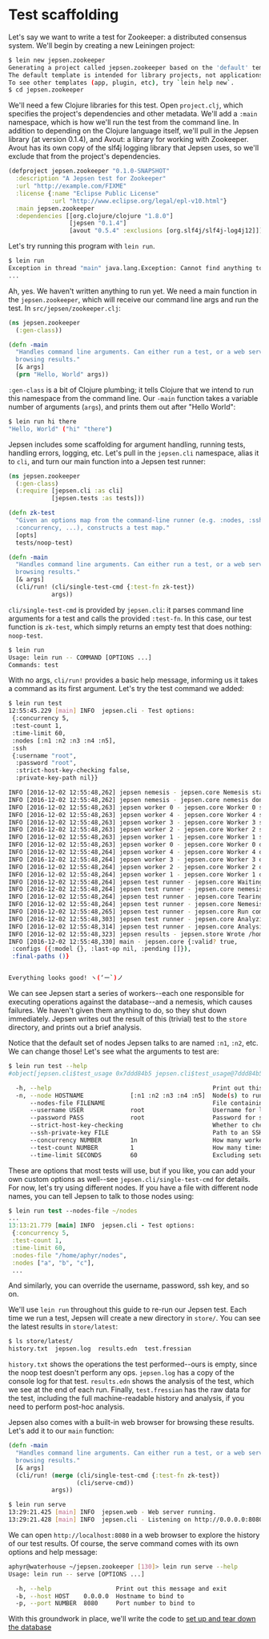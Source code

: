 # Test scaffolding

Let's say we want to write a test for Zookeeper: a distributed consensus
system. We'll begin by creating a new Leiningen project:

```bash
$ lein new jepsen.zookeeper
Generating a project called jepsen.zookeeper based on the 'default' template.
The default template is intended for library projects, not applications.
To see other templates (app, plugin, etc), try `lein help new`.
$ cd jepsen.zookeeper
```

We'll need a few Clojure libraries for this test. Open `project.clj`, which
specifies the project's dependencies and other metadata. We'll add a `:main`
namespace, which is how we'll run the test from the command line. In addition
to depending on the Clojure language itself, we'll pull in the Jepsen library
(at version 0.1.4), and Avout: a library for working with Zookeeper. Avout has
its own copy of the slf4j logging library that Jepsen uses, so we'll exclude
that from the project's dependencies.

```clj
(defproject jepsen.zookeeper "0.1.0-SNAPSHOT"
  :description "A Jepsen test for Zookeeper"
  :url "http://example.com/FIXME"
  :license {:name "Eclipse Public License"
            :url "http://www.eclipse.org/legal/epl-v10.html"}
  :main jepsen.zookeeper
  :dependencies [[org.clojure/clojure "1.8.0"]
                 [jepsen "0.1.4"]
                 [avout "0.5.4" :exclusions [org.slf4j/slf4j-log4j12]]])
```

Let's try running this program with `lein run`.

```bash
$ lein run
Exception in thread "main" java.lang.Exception: Cannot find anything to run for: jepsen.zookeeper, compiling:(/tmp/form-init2039160444374508439.clj:1:73)
...
```

Ah, yes. We haven't written anything to run yet. We need a main function in the `jepsen.zookeeper`, which will receive our command line args and run the test. In `src/jepsen/zookeeper.clj`:

```clj
(ns jepsen.zookeeper
  (:gen-class))

(defn -main
  "Handles command line arguments. Can either run a test, or a web server for
  browsing results."
  [& args]
  (prn "Hello, World" args))
```

`:gen-class` is a bit of Clojure plumbing; it tells Clojure that we intend to
run this namespace from the command line. Our `-main` function takes a variable
number of arguments (`args`), and prints them out after "Hello World":

```bash
$ lein run hi there
"Hello, World" ("hi" "there")
```

Jepsen includes some scaffolding for argument handling, running tests, handling
errors, logging, etc. Let's pull in the `jepsen.cli` namespace, alias it to
`cli`, and turn our main function into a Jepsen test runner:

```clj
(ns jepsen.zookeeper
  (:gen-class)
  (:require [jepsen.cli :as cli]
            [jepsen.tests :as tests]))

(defn zk-test
  "Given an options map from the command-line runner (e.g. :nodes, :ssh,
  :concurrency, ...), constructs a test map."
  [opts]
  tests/noop-test)

(defn -main
  "Handles command line arguments. Can either run a test, or a web server for
  browsing results."
  [& args]
  (cli/run! (cli/single-test-cmd {:test-fn zk-test})
            args))
```

`cli/single-test-cmd` is provided by `jepsen.cli`: it parses command line
arguments for a test and calls the provided `:test-fn`. In this case, our test
function is `zk-test`, which simply returns an empty test that does nothing:
`noop-test`.

```bash
$ lein run
Usage: lein run -- COMMAND [OPTIONS ...]
Commands: test
```

With no args, `cli/run!` provides a basic help message, informing us it takes a
command as its first argument. Let's try the test command we added:

```bash
$ lein run test
12:55:45.229 [main] INFO  jepsen.cli - Test options:
 {:concurrency 5,
 :test-count 1,
 :time-limit 60,
 :nodes [:n1 :n2 :n3 :n4 :n5],
 :ssh
 {:username "root",
  :password "root",
  :strict-host-key-checking false,
  :private-key-path nil}}

INFO [2016-12-02 12:55:48,262] jepsen nemesis - jepsen.core Nemesis starting
INFO [2016-12-02 12:55:48,262] jepsen nemesis - jepsen.core nemesis done
INFO [2016-12-02 12:55:48,263] jepsen worker 0 - jepsen.core Worker 0 starting
INFO [2016-12-02 12:55:48,263] jepsen worker 4 - jepsen.core Worker 4 starting
INFO [2016-12-02 12:55:48,263] jepsen worker 3 - jepsen.core Worker 3 starting
INFO [2016-12-02 12:55:48,263] jepsen worker 2 - jepsen.core Worker 2 starting
INFO [2016-12-02 12:55:48,263] jepsen worker 1 - jepsen.core Worker 1 starting
INFO [2016-12-02 12:55:48,263] jepsen worker 0 - jepsen.core Worker 0 done
INFO [2016-12-02 12:55:48,264] jepsen worker 4 - jepsen.core Worker 4 done
INFO [2016-12-02 12:55:48,264] jepsen worker 3 - jepsen.core Worker 3 done
INFO [2016-12-02 12:55:48,264] jepsen worker 2 - jepsen.core Worker 2 done
INFO [2016-12-02 12:55:48,264] jepsen worker 1 - jepsen.core Worker 1 done
INFO [2016-12-02 12:55:48,264] jepsen test runner - jepsen.core Waiting for nemesis to complete
INFO [2016-12-02 12:55:48,264] jepsen test runner - jepsen.core nemesis done.
INFO [2016-12-02 12:55:48,264] jepsen test runner - jepsen.core Tearing down nemesis
INFO [2016-12-02 12:55:48,264] jepsen test runner - jepsen.core Nemesis torn down
INFO [2016-12-02 12:55:48,265] jepsen test runner - jepsen.core Run complete, writing
INFO [2016-12-02 12:55:48,303] jepsen test runner - jepsen.core Analyzing
INFO [2016-12-02 12:55:48,314] jepsen test runner - jepsen.core Analysis complete
INFO [2016-12-02 12:55:48,323] jepsen results - jepsen.store Wrote /home/aphyr/jepsen.zookeeper/store/noop/20161202T125545.000-0600/results.edn
INFO [2016-12-02 12:55:48,330] main - jepsen.core {:valid? true,
 :configs ({:model {}, :last-op nil, :pending []}),
 :final-paths ()}


Everything looks good! ヽ(‘ー`)ノ
```

We can see Jepsen start a series of workers--each one responsible for executing
operations against the database--and a nemesis, which causes failures. We
haven't given them anything to do, so they shut down immediately. Jepsen writes
out the result of this (trivial) test to the `store` directory, and prints out
a brief analysis.

Notice that the default set of nodes Jepsen talks to are named `:n1`, `:n2`, etc. We can change those! Let's see what the arguments to test are:

```bash
$ lein run test --help
#object[jepsen.cli$test_usage 0x7ddd84b5 jepsen.cli$test_usage@7ddd84b5]

  -h, --help                                             Print out this message and exit
  -n, --node HOSTNAME             [:n1 :n2 :n3 :n4 :n5]  Node(s) to run test on
      --nodes-file FILENAME                              File containing node hostnames, one per line.
      --username USER             root                   Username for logins
      --password PASS             root                   Password for sudo access
      --strict-host-key-checking                         Whether to check host keys
      --ssh-private-key FILE                             Path to an SSH identity file
      --concurrency NUMBER        1n                     How many workers should we run? Must be an integer, optionally followed by n (e.g. 3n) to multiply by the number of nodes.
      --test-count NUMBER         1                      How many times should we repeat a test?
      --time-limit SECONDS        60                     Excluding setup and teardown, how long should a test run for, in seconds?
```

These are options that most tests will use, but if you like, you can add your
own custom options as well--see `jepsen.cli/single-test-cmd` for details. For now, let's try using different nodes. If you have a file with different node names, you can tell Jepsen to talk to those nodes using:

```clj
$ lein run test --nodes-file ~/nodes
...
13:13:21.779 [main] INFO  jepsen.cli - Test options:
 {:concurrency 5,
 :test-count 1,
 :time-limit 60,
 :nodes-file "/home/aphyr/nodes",
 :nodes ["a", "b", "c"],
 ...
```

And similarly, you can override the username, password, ssh key, and so on.

We'll use `lein run` throughout this guide to re-run our Jepsen test. Each time we run a test, Jepsen will create a new directory in `store/`. You can see the latest results in `store/latest`:

```bash
$ ls store/latest/
history.txt  jepsen.log  results.edn  test.fressian
```

`history.txt` shows the operations the test performed--ours is empty, since the
noop test doesn't perform any ops. `jepsen.log` has a copy of the console log
for that test. `results.edn` shows the analysis of the test, which we see at
the end of each run. Finally, `test.fressian` has the raw data for the test,
including the full machine-readable history and analysis, if you need to
perform post-hoc analysis.

Jepsen also comes with a built-in web browser for browsing these results. Let's add it to our `main` function:

```clj
(defn -main
  "Handles command line arguments. Can either run a test, or a web server for
  browsing results."
  [& args]
  (cli/run! (merge (cli/single-test-cmd {:test-fn zk-test})
                   (cli/serve-cmd))
            args))
```

```bash
$ lein run serve
13:29:21.425 [main] INFO  jepsen.web - Web server running.
13:29:21.428 [main] INFO  jepsen.cli - Listening on http://0.0.0.0:8080/
```

We can open `http://localhost:8080` in a web browser to explore the history of
our test results. Of course, the serve command comes with its own options and
help message:

```bash
aphyr@waterhouse ~/jepsen.zookeeper [130]> lein run serve --help
Usage: lein run -- serve [OPTIONS ...]

  -h, --help                  Print out this message and exit
  -b, --host HOST    0.0.0.0  Hostname to bind to
  -p, --port NUMBER  8080     Port number to bind to
```

With this groundwork in place, we'll write the code to [set up and tear down the database](db.md)
